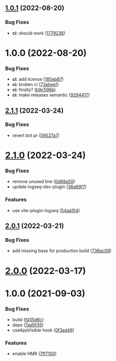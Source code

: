 ## [1.0.1](https://github.com/sawhney17/logseq-discourse-graphs/compare/v1.0.0...v1.0.1) (2022-08-20)


### Bug Fixes

* **ci:** should work ([1779236](https://github.com/sawhney17/logseq-discourse-graphs/commit/1779236a2b65897d98a90cf4aba5b6caace7e84f))

# 1.0.0 (2022-08-20)


### Bug Fixes

* **ci:** add license ([185eb87](https://github.com/sawhney17/logseq-discourse-graphs/commit/185eb872ef19243c1fe2a7b4a8145e1daca80766))
* **ci:** broken ci ([73abeef](https://github.com/sawhney17/logseq-discourse-graphs/commit/73abeefe69343695b473675611bf251fd6a2d14d))
* **ci:** finally? ([b9c596b](https://github.com/sawhney17/logseq-discourse-graphs/commit/b9c596b112192188019943c8363cd92419c20102))
* **ci:** make releases semantic ([9294417](https://github.com/sawhney17/logseq-discourse-graphs/commit/9294417c544883bce8320c9aa3f4c964fdddb8e2))

## [2.1.1](https://github.com/pengx17/logseq-plugin-template-react/compare/v2.1.0...v2.1.1) (2022-03-24)


### Bug Fixes

* revert bot pr ([59527a7](https://github.com/pengx17/logseq-plugin-template-react/commit/59527a7044bec0ddd17a79de54844730e8a591a4))

# [2.1.0](https://github.com/pengx17/logseq-plugin-template-react/compare/v2.0.1...v2.1.0) (2022-03-24)


### Bug Fixes

* remove unused line ([0d69a50](https://github.com/pengx17/logseq-plugin-template-react/commit/0d69a504e4847b4859377ada65766b887920ae38))
* update logseq-dev-plugin ([36a69f7](https://github.com/pengx17/logseq-plugin-template-react/commit/36a69f7f13789cd86156273dbf8c01fad793b3e1))


### Features

* use vite-plugin-logseq ([54aa154](https://github.com/pengx17/logseq-plugin-template-react/commit/54aa154615eafa9af8727d0fc1f3031c5e610aa7))

## [2.0.1](https://github.com/pengx17/logseq-plugin-template-react/compare/v2.0.0...v2.0.1) (2022-03-21)


### Bug Fixes

* add missing base for production build ([738ac09](https://github.com/pengx17/logseq-plugin-template-react/commit/738ac09dab9785ccc3564117bc4026cfb4464e9a))

# [2.0.0](https://github.com/pengx17/logseq-plugin-template-react/compare/v1.0.0...v2.0.0) (2022-03-17)

# 1.0.0 (2021-09-03)


### Bug Fixes

* build ([fd35d6c](https://github.com/pengx17/logseq-plugin-template-react/commit/fd35d6c098e030920da26a65c734940a27b604df))
* deps ([7ad5f35](https://github.com/pengx17/logseq-plugin-template-react/commit/7ad5f351a645029823c3ab4cc04db2476948943a))
* useAppVisible hook ([0f3ad46](https://github.com/pengx17/logseq-plugin-template-react/commit/0f3ad46e2fe8f9326e796fb50f8f32d5c66d9bf8))


### Features

* enable HMR ([7ff7100](https://github.com/pengx17/logseq-plugin-template-react/commit/7ff7100552180c6d14f3df37a449b704da29270d))
